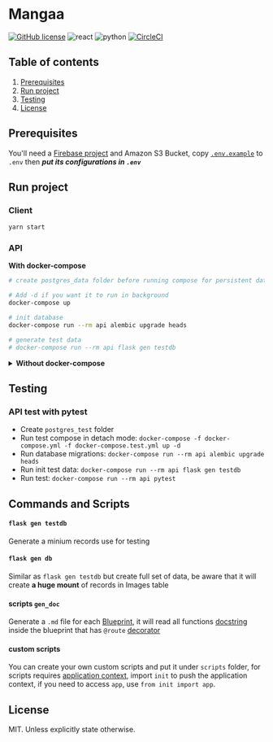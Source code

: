 # Mangaa
[![GitHub license](https://img.shields.io/badge/license-MIT-green.svg)](https://github.com/tdloi/mangaa/blob/master/LICENSE)
![react](https://img.shields.io/badge/react-16.8-blue.svg) ![python](https://img.shields.io/badge/python-3.6-blue.svg) [![CircleCI](https://circleci.com/gh/tdloi/mangaa/tree/master.svg?style=svg)](https://circleci.com/gh/tdloi/mangaa/tree/master)

## Table of contents
1. [Prerequisites](#Prerequisites)
2. [Run project](#run-project)
3. [Testing](#testing)
4. [License](#license)

## Prerequisites
You'll need a [Firebase project](https://firebase.google.com) and Amazon S3 Bucket, copy [`.env.example`](.env.example) to `.env` then ***put its configurations in `.env`***

## Run project
### Client
```bash
yarn start
```

### API 
**With docker-compose**

```bash
# create postgres_data folder before running compose for persistent data on compose down

# Add -d if you want it to run in background
docker-compose up

# init database
docker-compose run --rm api alembic upgrade heads

# generate test data
# docker-compose run --rm api flask gen testdb
```

<details> 
<summary><b>Without docker-compose</b></summary>
<b>Database</b>

Update <code>DATABASE_URL</code> to approciate value based on <a href="https://docs.sqlalchemy.org/en/latest/core/engines.html#database-urls">SQLAlchemy Database URLS</a>

<b>Celery</b>

Update Redis Uri for <code>CELERY_BROKER_URL</code> and <code>CELERY_BROKER_URL</code>, alternatively, you can use other <a href="http://docs.celeryproject.org/en/latest/getting-started/brokers/">Broker</a>

<b>Flask</b>
<pre lang="bash">
// Werkzeug
flask run

// Gunicorn
gunicorn "api:create_app()"

// Uwsgi
uwsgi --ini docker/uwsgi/uwsgi.ini
</pre>
For uwsgi, change socket to http in uwsgi.ini
</details>

## Testing
### API test with pytest
+ Create `postgres_test` folder
+ Run test compose in detach mode: `docker-compose -f docker-compose.yml -f docker-compose.test.yml up -d`
+ Run database migrations: `docker-compose run --rm api alembic upgrade heads`
+ Run init test data: `docker-compose run --rm api flask gen testdb`
+ Run test: `docker-compose run --rm api pytest`

## Commands and Scripts
#### `flask gen testdb`
Generate a minium records use for testing
#### `flask gen db`
Similar as `flask gen testdb` but create full set of data, be aware that it will create **a huge mount** of records in Images table
#### scripts `gen_doc`
Generate a `.md` file for each [Blueprint](http://flask.pocoo.org/docs/dev/blueprints/), it will read all functions [docstring](https://www.python.org/dev/peps/pep-0257/) inside the blueprint that has `@route` [decorator](https://www.python.org/dev/peps/pep-0318/)
#### custom scripts
You can create your own custom scripts and put it under `scripts` folder, for scripts requires [application context](http://flask.pocoo.org/docs/dev/appcontext/), import `init` to push the application context, if you need to access `app`, use `from init import app`.

## License
MIT. Unless explicitly state otherwise.
